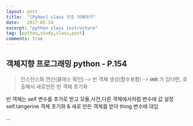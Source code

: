 ```yaml
---
layout: post
title:  "[Pyhon] class 구조 이해하기"
date:   2017-05-14
excerpt: "python class instructure"
tag: [python,study,class,post]
comments: true
---
```


## 객체지향 프로그래밍 python - P.154


>인스턴스화 연산(클래스 확인) -> 빈 객체 생성(함수포함) -> __init__ 가 있다면, 호출해서 새로만든 빈 객체 초기화 

빈 객체는 self 변수를 추가로 받고 모듈,사전,다른 객체에서처럼 변수에 값 설정
self.tangerine 객체 초기화 & 새로 만든 객체를 받아 thing 변수에 대입

...
